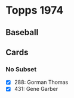 # Topps 1974 
## Baseball

## Cards

### No Subset
- [x] 288: Gorman Thomas<br>
- [x] 431: Gene Garber<br>
